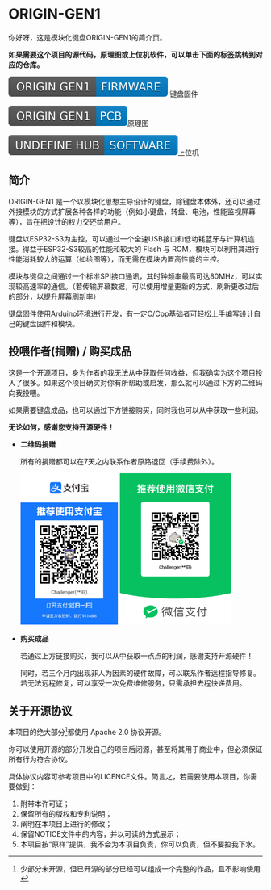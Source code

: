 # ORIGIN-GEN1

你好呀，这是模块化键盘ORIGIN-GEN1的简介页。

**如果需要这个项目的源代码，原理图或上位机软件，可以单击下面的标签跳转到对应的仓库。**

[![ORIGIN GEN1 FIRMWARE](./README.assets/FirmwareLabel.svg)](https://github.com/Challenger-0/ORIGIN-GEN1-KeyboardFirmware) 键盘固件

[![ORIGIN GEN1 PCB](./README.assets/PCBLabel.svg)](https://github.com/Challenger-0/ORIGIN-GEN1-PCB)原理图

[![UNDEFINE HUB](./README.assets/SoftwareLabel.svg)](https://github.com/Challenger-0/ORIGIN-GEN1-KeyboardFirmware)上位机



## 简介

ORIGIN-GEN1 是一个以模块化思想主导设计的键盘，除键盘本体外，还可以通过外接模块的方式扩展各种各样的功能（例如小键盘，转盘、电池，性能监视屏幕等），旨在把设计的权力交还给用户。

键盘以ESP32-S3为主控，可以通过一个全速USB接口和低功耗蓝牙与计算机连接。得益于ESP32-S3较高的性能和较大的 Flash 与 ROM，模块可以利用其进行性能消耗较大的运算（如绘图等），而无需在模块内置高性能的主控。

模块与键盘之间通过一个标准SPI接口通讯，其时钟频率最高可达80MHz，可以实现较高速率的通信。（若传输屏幕数据，可以使用增量更新的方式，刷新更改过后的部分，以提升屏幕刷新率）

键盘固件使用Arduino环境进行开发，有一定C/Cpp基础者可轻松上手编写设计自己的键盘固件和模块。



## 投喂作者(捐赠) / 购买成品

这是一个开源项目，身为作者的我无法从中获取任何收益，但我确实为这个项目投入了很多。如果这个项目确实对你有所帮助或启发，那么就可以通过下方的二维码向我投喂。

如果需要键盘成品，也可以通过下方链接购买，同时我也可以从中获取一些利润。

**无论如何，感谢您支持开源硬件！**

- **二维码捐赠**

  所有的捐赠都可以在7天之内联系作者原路退回（手续费除外）。
   <div>
  <img src="./README.assets/1676903631547.jpg" height="300px" alt="alipay" >
  <img src="./README.assets/image-20230220223642646.png" height="300px" alt="wechatpay" >
  </div>

- **购买成品**

  若通过上方链接购买，我可以从中获取一点点的利润，感谢支持开源硬件！

  同时，若三个月内出现非人为因素的硬件故障，可以联系作者远程指导修复。若无法远程修复，可以享受一次免费维修服务，只需承担去程快递费用。



## 关于开源协议

本项目的绝大部分[^1]都使用 Apache 2.0 协议开源。

你可以使用开源的部分开发自己的项目后闭源，甚至将其用于商业中，但必须保证所有行为符合协议。

具体协议内容可参考项目中的LICENCE文件。简言之，若需要使用本项目，你需要做到：

1. 附带本许可证；
2. 保留所有的版权和专利说明；
3. 阐明在本项目上进行的修改；
4. 保留NOTICE文件中的内容，并以可读的方式展示；
5. 本项目按“原样”提供，我不会为本项目负责，你可以负责，但不要拉我下水。

[^1]:少部分未开源，但已开源的部分已经可以组成一个完整的作品，且不影响使用
